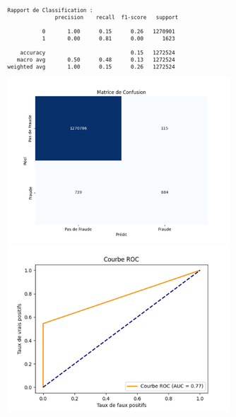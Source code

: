 ```
Rapport de Classification :
               precision    recall  f1-score   support

           0       1.00      0.15      0.26   1270901
           1       0.00      0.81      0.00      1623

    accuracy                           0.15   1272524
   macro avg       0.50      0.48      0.13   1272524
weighted avg       1.00      0.15      0.26   1272524
```
![Matrice de Confusion.](https://github.com/SebastienCherki/G2_P5-ML/blob/main/k-NN/Matrice%20de%20Confusion.png)
![Courbe ROC](https://github.com/SebastienCherki/G2_P5-ML/blob/main/k-NN/ROC.png)

